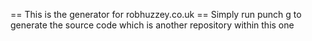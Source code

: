 == This is the generator for robhuzzey.co.uk ==
Simply run punch g to generate the source code which is another repository within this one